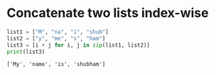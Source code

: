# Concatenate two lists index-wise


```python
list1 = ["M", "na", "i", "shub"] 
list2 = ["y", "me", "s", "ham"]
list3 = [i + j for i, j in zip(list1, list2)]
print(list3)
```

    ['My', 'name', 'is', 'shubham']
    


```python

```

